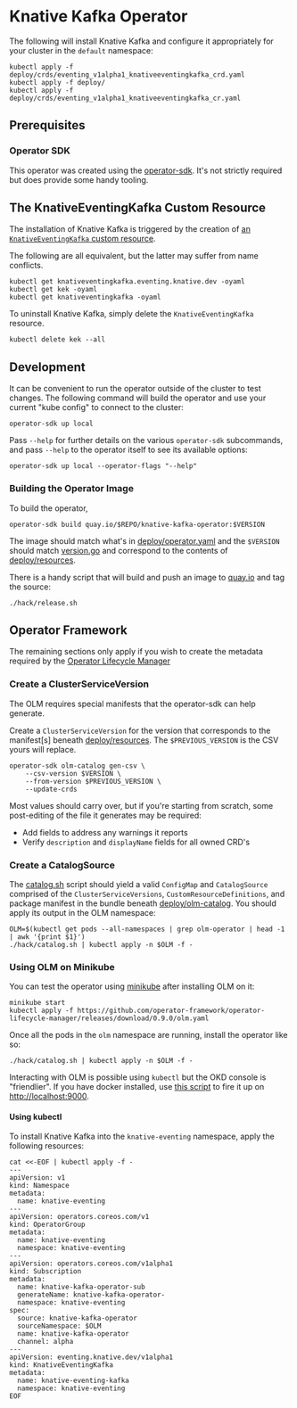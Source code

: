 # Knative Kafka Operator

The following will install Knative Kafka and configure it
appropriately for your cluster in the `default` namespace:

    kubectl apply -f deploy/crds/eventing_v1alpha1_knativeeventingkafka_crd.yaml
    kubectl apply -f deploy/
    kubectl apply -f deploy/crds/eventing_v1alpha1_knativeeventingkafka_cr.yaml

## Prerequisites

### Operator SDK

This operator was created using the
[operator-sdk](https://github.com/operator-framework/operator-sdk/).
It's not strictly required but does provide some handy tooling.

## The KnativeEventingKafka Custom Resource

The installation of Knative Kafka is triggered by the creation of
[an `KnativeEventingKafka` custom
resource](deploy/crds/eventing_v1alpha1_kafka_install_crd.yaml).

The following are all equivalent, but the latter may suffer from name
conflicts.

    kubectl get knativeventingkafka.eventing.knative.dev -oyaml
    kubectl get kek -oyaml
    kubectl get knativeventingkafka -oyaml

To uninstall Knative Kafka, simply delete the `KnativeEventingKafka` resource.

    kubectl delete kek --all

## Development

It can be convenient to run the operator outside of the cluster to
test changes. The following command will build the operator and use
your current "kube config" to connect to the cluster:

    operator-sdk up local

Pass `--help` for further details on the various `operator-sdk`
subcommands, and pass `--help` to the operator itself to see its
available options:

    operator-sdk up local --operator-flags "--help"

### Building the Operator Image

To build the operator,

    operator-sdk build quay.io/$REPO/knative-kafka-operator:$VERSION

The image should match what's in
[deploy/operator.yaml](deploy/operator.yaml) and the `$VERSION` should
match [version.go](version/version.go) and correspond to the contents
of [deploy/resources](deploy/resources/).

There is a handy script that will build and push an image to
[quay.io](https://quay.io/repository/openshift-knative/knative-kafka-operator)
and tag the source:

    ./hack/release.sh
	
## Operator Framework

The remaining sections only apply if you wish to create the metadata
required by the [Operator Lifecycle
Manager](https://github.com/operator-framework/operator-lifecycle-manager)

### Create a ClusterServiceVersion

The OLM requires special manifests that the operator-sdk can help
generate.

Create a `ClusterServiceVersion` for the version that corresponds to
the manifest[s] beneath [deploy/resources](deploy/resources/). The
`$PREVIOUS_VERSION` is the CSV yours will replace.

    operator-sdk olm-catalog gen-csv \
        --csv-version $VERSION \
        --from-version $PREVIOUS_VERSION \
        --update-crds

Most values should carry over, but if you're starting from scratch,
some post-editing of the file it generates may be required:

* Add fields to address any warnings it reports
* Verify `description` and `displayName` fields for all owned CRD's

### Create a CatalogSource

The [catalog.sh](hack/catalog.sh) script should yield a valid
`ConfigMap` and `CatalogSource` comprised of the
`ClusterServiceVersions`, `CustomResourceDefinitions`, and package
manifest in the bundle beneath
[deploy/olm-catalog](deploy/olm-catalog/). You should apply its output
in the OLM namespace:

    OLM=$(kubectl get pods --all-namespaces | grep olm-operator | head -1 | awk '{print $1}')
    ./hack/catalog.sh | kubectl apply -n $OLM -f -

### Using OLM on Minikube

You can test the operator using
[minikube](https://kubernetes.io/docs/setup/minikube/) after
installing OLM on it:

    minikube start
    kubectl apply -f https://github.com/operator-framework/operator-lifecycle-manager/releases/download/0.9.0/olm.yaml

Once all the pods in the `olm` namespace are running, install the
operator like so:
    
    ./hack/catalog.sh | kubectl apply -n $OLM -f -

Interacting with OLM is possible using `kubectl` but the OKD console
is "friendlier". If you have docker installed, use [this
script](https://github.com/operator-framework/operator-lifecycle-manager/blob/master/scripts/run_console_local.sh)
to fire it up on <http://localhost:9000>.

#### Using kubectl

To install Knative Kafka into the `knative-eventing` namespace, apply
the following resources:

```
cat <<-EOF | kubectl apply -f -
---
apiVersion: v1
kind: Namespace
metadata:
  name: knative-eventing
---
apiVersion: operators.coreos.com/v1
kind: OperatorGroup
metadata:
  name: knative-eventing
  namespace: knative-eventing
---
apiVersion: operators.coreos.com/v1alpha1
kind: Subscription
metadata:
  name: knative-kafka-operator-sub
  generateName: knative-kafka-operator-
  namespace: knative-eventing
spec:
  source: knative-kafka-operator
  sourceNamespace: $OLM
  name: knative-kafka-operator
  channel: alpha
---
apiVersion: eventing.knative.dev/v1alpha1
kind: KnativeEventingKafka
metadata:
  name: knative-eventing-kafka
  namespace: knative-eventing
EOF
```
